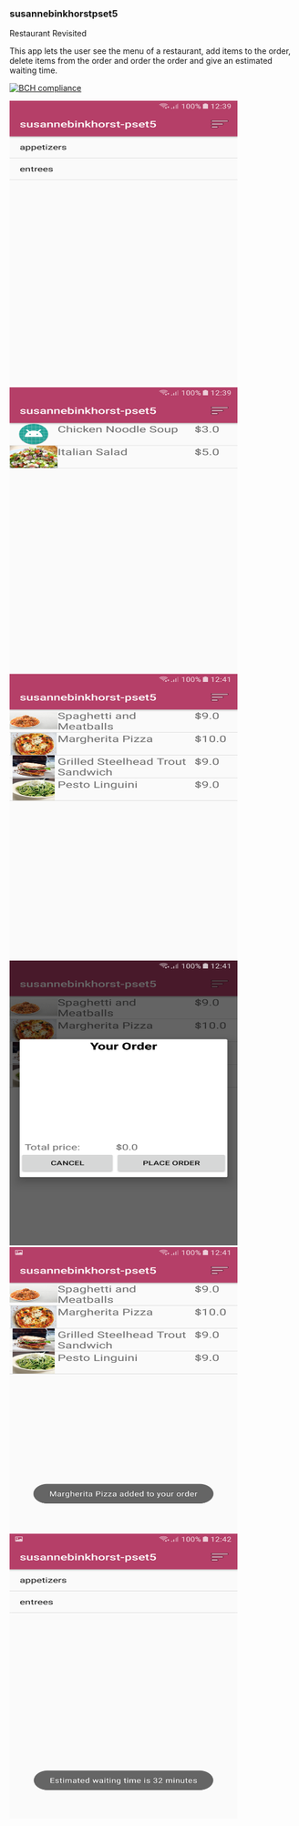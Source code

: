 ### susannebinkhorstpset5

Restaurant Revisited

This app lets the user see the menu of a restaurant, add items to the order, delete items from the order and order the order and give an 
estimated waiting time.

[![BCH compliance](https://bettercodehub.com/edge/badge/susannebink/susannebinkhorstpset5?branch=master)](https://bettercodehub.com/)

<img src="doc/Screenshot_20171201-123902.png" alt="screenshot" width="400" height="500"/>
<img src="doc/Screenshot_20171201-123910.png" alt="screenshot" width="400" height="500"/>
<img src="doc/Screenshot_20171201-124142.png" alt="screenshot" width="400" height="500"/>
<img src="doc/Screenshot_20171201-124150.png" alt="screenshot" width="400" height="500"/>
<img src="doc/Screenshot_20171201-124155.png" alt="screenshot" width="400" height="500"/>
<img src="doc/Screenshot_20171201-124206.png" alt="screenshot" width="400" height="500"/>
